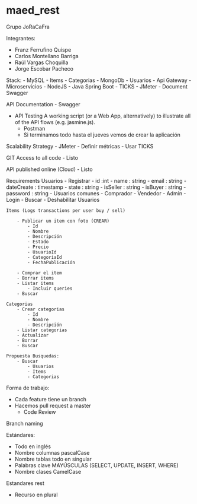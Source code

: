 # maed_rest

Grupo JoRaCaFra

Integrantes:

- Franz Ferrufino Quispe
- Carlos Montellano Barriga
- Raúl Vargas Choquilla
- Jorge Escobar Pacheco

Stack:
	- MySQL - Items - Categorias
	- MongoDb - Usuarios
	- Api Gateway
	- Microservicios
		- NodeJS
		- Java Spring Boot
	- TICKS
	- JMeter
	- Document Swagger
	
API Documentation
	- Swagger

- API Testing A working script (or a Web App, alternatively) to illustrate all of the API flows (e.g. jasmine.js).
	- Postman
	- Si terminamos todo hasta el jueves vemos de crear la aplicación
		
Scalability Strategy
	- JMeter
		- Definir métricas
	- Usar TICKS
		
GIT Access to all code
	- Listo

API published online (Cloud)
	- Listo	

Requirements
	Usuarios
		- Registrar
				- id :int 
				- name : string
				- email : string
				- dateCreate : timestamp
				- state : string
				- isSeller : string
				- isBuyer : string
				- password : string
			- Usuarios comunes
				- Comprador
				- Vendedor
			    - Admin
		- Login
		- Buscar
		- Deshabilitar Usuarios

	Items (Logs transactions per user buy / sell)
		
		- Publicar un item con foto (CREAR)
			- Id
			- Nombre 
			- Descripción
			- Estado
			- Precio
			- UsuarioId
			- CategoriaId
			- FechaPublicación
			
		- Comprar el item 
		- Borrar items
		- Listar items
			- Incluir queries
		- Buscar

	Categorias
		- Crear categorias
			- Id
			- Nombre
			- Descripción
		- Listar categorias
		- Actualizar
		- Borrar
		- Buscar

	Propuesta Busquedas:
		- Buscar 
			- Usuarios
			- Items
			- Categorias

Forma de trabajo:

- Cada feature tiene un branch
- Hacemos pull request a master
	- Code Review

Branch naming


Estándares:

- Todo en inglés
- Nombre columnas pascalCase
- Nombre tablas todo en singular
- Palabras clave MAYÚSCULAS (SELECT, UPDATE, INSERT, WHERE)
- Nombre clases CamelCase

Estandares rest
- Recurso en plural

